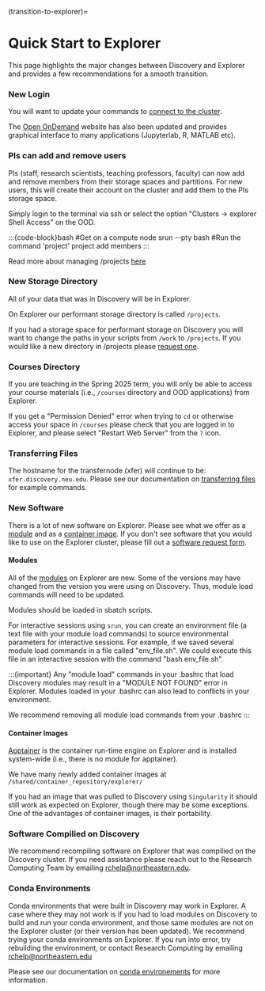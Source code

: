 (transition-to-explorer)=
# Quick Start to Explorer

This page highlights the major changes between Discovery and Explorer and provides a few recommendations for a smooth transition.

### New Login

You will want to update your commands to [connect to the cluster](../connectingtocluster/index.md).

The [Open OnDemand](https://ood.explorer.northeastern.edu) website has also been updated and provides graphical interface to many applications (Jupyterlab, R, MATLAB etc).

### PIs can add and remove users

PIs (staff, research scientists, teaching professors, faculty) can now add and remove members from their storage spaces and partitions. For new users, this will create their account on the cluster and add them to the PIs storage space. 

Simply login to the terminal via ssh or select the option "Clusters -> explorer Shell Access" on the OOD.

:::{code-block}bash 
#Get on a compute node
srun --pty bash
#Run the command 'project'
project <projectname> add members <username>
:::

Read more about managing /projects [here](../managingprojects/index.md)

### New Storage Directory

All of your data that was in Discovery will be in Explorer.

On Explorer our performant storage directory is called `/projects`. 

If you had a storage space for performant storage on Discovery you will want to change the paths in your scripts from `/work` to `/projects`. If you would like a new directory in /projects please [request one](https://bit.ly/NURC-NewStorage).

### Courses Directory

If you are teaching in the Spring 2025 term, you will only be able to access your course materials (i.e., `/courses` directory and OOD applications) from Explorer. 

If you get a "Permission Denied" error when trying to `cd` or otherwise access your space in `/courses` please check that you are logged in to Explorer, and please select "Restart Web Server" from the `?` icon.

### Transferring Files

The hostname for the transfernode (xfer) will continue to be: `xfer.discovery.neu.edu`. Please see our documentation on [transferring files](../datamanagement/index.md) for example commands.

### New Software

There is a lot of new software on Explorer. Please see what we offer as a [module](../software/systemwide/modules.md) and as a [container image](../containers/index.md). If you don't see software that you would like to use on the Explorer cluster, please fill out a [software request form](https://bit.ly/NURC-StorageExtension).

#### Modules

All of the [modules](../software/systemwide/modules.md) on Explorer are new. Some of the versions may have changed from the version you were using on Discovery. Thus, module load commands will need to be updated.

Modules should be loaded in sbatch scripts.

For interactive sessions using `srun`, you can create an environment file (a text file with your module load commands) to source environmental parameters for interactive sessions. For example, if we saved several module load commands in a file called "env_file.sh". We could execute this file in an interactive session with the command "bash env_file.sh".

:::{important}
Any "module load" commands in your .bashrc that load Discovery modules may result in a "MODULE NOT FOUND" error in Explorer. Modules loaded in your .bashrc can also lead to conflicts in your environment.

We recommend removing all module load commands from your .bashrc
:::

#### Container Images

[Apptainer](../containers/apptainer.md) is the container run-time engine on Explorer and is installed system-wide (i.e., there is no module for apptainer).

We have many newly added container images at `/shared/container_repository/explorer/`

If you had an image that was pulled to Discovery using `Singularity` it should still work as expected on Explorer, though there may be some exceptions. One of the advantages of container images, is their portability.

### Software Compilied on Discovery

We recommend recompiling software on Explorer that was compilied on the Discovery cluster. If you need assistance please reach out to the Research Computing Team by emailing rchelp@northeastern.edu.

### Conda Environments

Conda environments that were built in Discovery may work in Explorer. A case where they may not work is if you had to load modules on Discovery to build and run your conda environment, and those same modules are not on the Explorer cluster (or their version has been updated). We recommend trying your conda environments on Explorer. If you run into error, try rebuilding the environment, or contact Research Computing by emailing rchelp@northeastern.edu

Please see our documentation on [conda environements](../software/packagemanagers/conda.md#conda) for more information.
